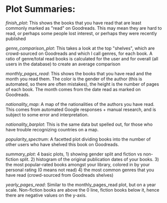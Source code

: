# Plot Summaries:

*finish_plot*: This shows the books that you have read that are least commonly marked as "read" on Goodreads. This may mean they are hard to read, or perhaps some people lost interest, or perhaps they were recently published

*genre_comparison_plot*: This takes a look at the top "shelves", which are crowd-sourced on Goodreads and which I call genres, for each book. A ratio of genre/total read books is calculated for the user and for overall (all users in the database) to create an average comparison

*monthly_pages_read*: This shows the books that you have read and the month you read them. The color is the gender of the author (this is automated, so there are often mistakes), the height is the number of pages of each book. The month comes from the date read as marked on Goodreads.

*nationality_map*: A map of the nationalities of the authors you have read. This comes from automated Google responses + manual research, and is subject to some error and interpretation.

*nationality_barplot*: This is the same data but spelled out, for those who have trouble recognizing countries on a map.

*popularity_spectrum*: A facetted plot dividing books into the number of other users who have shelved this book on Goodreads.

*summary_plot*: 4 basic plots, 1) showing gender split and fiction vs non-fiction split. 2) histogram of the original publication dates of your books. 3) the most popular-rated books amongst your library, colored in by your personal rating (0 means not read) 4) the most common genres that you have read (crowd-sourced from Goodreads shelves)

*yearly_pages_read*: Similar to the monthly_pages_read plot, but on a year scale. Non-fiction books are above the 0 line, fiction books below it, hence there are negative values on the y-axis.